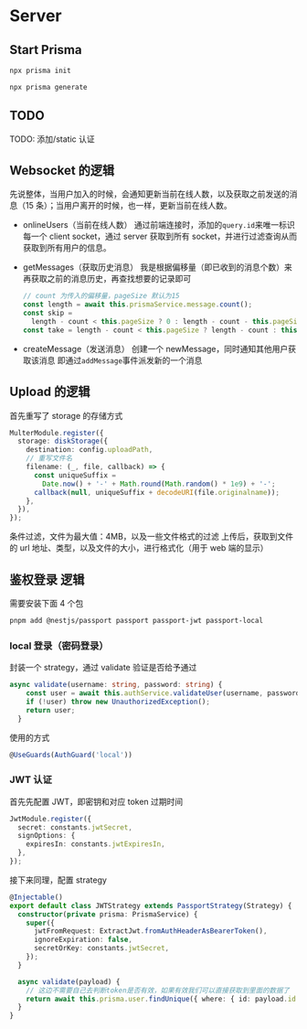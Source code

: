 # Server

## Start Prisma

```bash
npx prisma init

npx prisma generate
```

## TODO

TODO: 添加/static 认证

## Websocket 的逻辑

先说整体，当用户加入的时候，会通知更新当前在线人数，以及获取之前发送的消息（15 条）；当用户离开的时候，也一样，更新当前在线人数。

- onlineUsers（当前在线人数）
  通过前端连接时，添加的`query.id`来唯一标识每一个 client socket，通过 server 获取到所有 socket，并进行过滤查询从而获取到所有用户的信息。

- getMessages（获取历史消息）
  我是根据偏移量（即已收到的消息个数）来再获取之前的消息历史，再查找想要的记录即可

  ```typescript
  // count 为传入的偏移量，pageSize 默认为15
  const length = await this.prismaService.message.count();
  const skip =
    length - count < this.pageSize ? 0 : length - count - this.pageSize;
  const take = length - count < this.pageSize ? length - count : this.pageSize;
  ```

- createMessage（发送消息）
  创建一个 newMessage，同时通知其他用户获取该消息
  即通过`addMessage`事件派发新的一个消息

## Upload 的逻辑

首先重写了 storage 的存储方式

```typescript
MulterModule.register({
  storage: diskStorage({
    destination: config.uploadPath,
    // 重写文件名
    filename: (_, file, callback) => {
      const uniqueSuffix =
        Date.now() + '-' + Math.round(Math.random() * 1e9) + '-';
      callback(null, uniqueSuffix + decodeURI(file.originalname));
    },
  }),
});
```

条件过滤，文件为最大值：4MB，以及一些文件格式的过滤
上传后，获取到文件的 url 地址、类型，以及文件的大小，进行格式化（用于 web 端的显示）

## 鉴权登录 逻辑

需要安装下面 4 个包

```bash
pnpm add @nestjs/passport passport passport-jwt passport-local
```

### local 登录（密码登录）

封装一个 strategy，通过 validate 验证是否给予通过

```typescript
async validate(username: string, password: string) {
    const user = await this.authService.validateUser(username, password);
    if (!user) throw new UnauthorizedException();
    return user;
  }
```

使用的方式

```typescript
@UseGuards(AuthGuard('local'))
```

### JWT 认证

首先先配置 JWT，即密钥和对应 token 过期时间

```typescript
JwtModule.register({
  secret: constants.jwtSecret,
  signOptions: {
    expiresIn: constants.jwtExpiresIn,
  },
});
```

接下来同理，配置 strategy

```typescript
@Injectable()
export default class JWTStrategy extends PassportStrategy(Strategy) {
  constructor(private prisma: PrismaService) {
    super({
      jwtFromRequest: ExtractJwt.fromAuthHeaderAsBearerToken(),
      ignoreExpiration: false,
      secretOrKey: constants.jwtSecret,
    });
  }

  async validate(payload) {
    // 这边不需要自己去判断token是否有效，如果有效我们可以直接获取到里面的数据了
    return await this.prisma.user.findUnique({ where: { id: payload.id } });
  }
}
```
